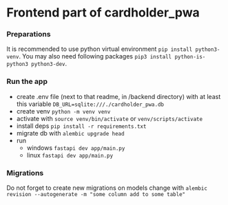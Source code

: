 # Frontend part of cardholder_pwa

### Preparations

It is recommended to use python virtual environment `pip install python3-venv`.
You may also need following packages `pip3 install python-is-python3 python3-dev`.

### Run the app

- create .env file (next to that readme, in /backend directory) with at least this variable `DB_URL=sqlite:///./cardholder_pwa.db`
- create venv `python -m venv venv`
- activate with `source venv/bin/activate` or `venv/scripts/activate`
- install deps `pip install -r requirements.txt`
- migrate db with `alembic upgrade head`
- run
  - windows `fastapi dev app/main.py`
  - linux `fastapi dev app/main.py`

### Migrations

Do not forget to create new migrations on models change with `alembic revision --autogenerate -m "some column add to some table"`
